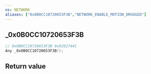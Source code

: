 ```yaml
---
ns: NETWORK
aliases: ["0x0B0CC10720653F3B","NETWORK_ENABLE_MOTION_DRUGGED"]
---
```

## _0x0B0CC10720653F3B

```c
// 0x0B0CC10720653F3B 0x9262744C
Any _0x0B0CC10720653F3B();
```


## Return value
